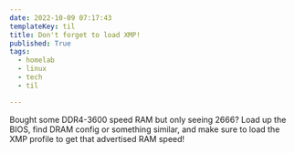 ```yaml
---
date: 2022-10-09 07:17:43
templateKey: til
title: Don't forget to load XMP!
published: True
tags:
  - homelab
  - linux
  - tech
  - til

---
```


Bought some DDR4-3600 speed RAM but only seeing 2666? Load up the BIOS, find DRAM config or something similar, and make sure to load the XMP profile to get that advertised RAM speed!
